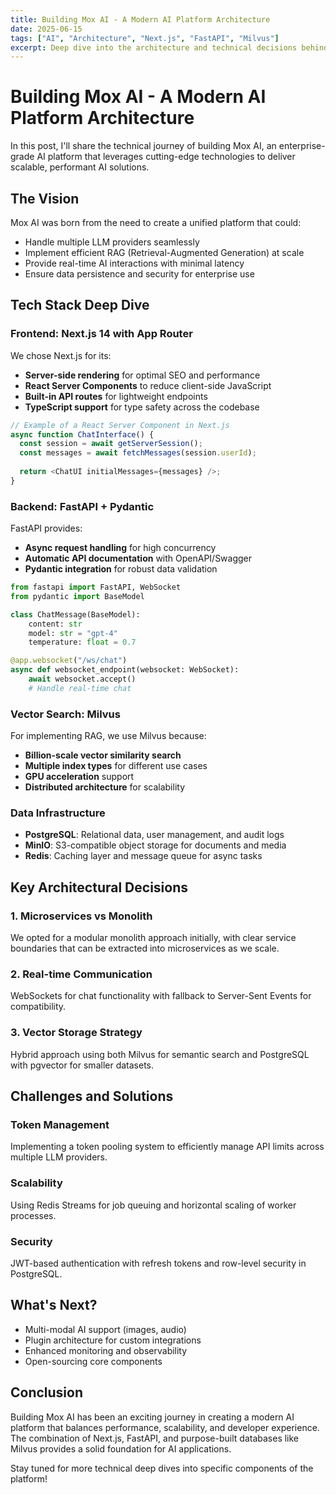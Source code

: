 ```yaml
---
title: Building Mox AI - A Modern AI Platform Architecture
date: 2025-06-15
tags: ["AI", "Architecture", "Next.js", "FastAPI", "Milvus"]
excerpt: Deep dive into the architecture and technical decisions behind Mox AI, an enterprise-grade AI platform built with modern technologies...
---
```


# Building Mox AI - A Modern AI Platform Architecture

In this post, I'll share the technical journey of building Mox AI, an enterprise-grade AI platform that leverages cutting-edge technologies to deliver scalable, performant AI solutions.

## The Vision

Mox AI was born from the need to create a unified platform that could:
- Handle multiple LLM providers seamlessly
- Implement efficient RAG (Retrieval-Augmented Generation) at scale
- Provide real-time AI interactions with minimal latency
- Ensure data persistence and security for enterprise use

## Tech Stack Deep Dive

### Frontend: Next.js 14 with App Router

We chose Next.js for its:
- **Server-side rendering** for optimal SEO and performance
- **React Server Components** to reduce client-side JavaScript
- **Built-in API routes** for lightweight endpoints
- **TypeScript support** for type safety across the codebase

```typescript
// Example of a React Server Component in Next.js
async function ChatInterface() {
  const session = await getServerSession();
  const messages = await fetchMessages(session.userId);
  
  return <ChatUI initialMessages={messages} />;
}
```

### Backend: FastAPI + Pydantic

FastAPI provides:
- **Async request handling** for high concurrency
- **Automatic API documentation** with OpenAPI/Swagger
- **Pydantic integration** for robust data validation

```python
from fastapi import FastAPI, WebSocket
from pydantic import BaseModel

class ChatMessage(BaseModel):
    content: str
    model: str = "gpt-4"
    temperature: float = 0.7

@app.websocket("/ws/chat")
async def websocket_endpoint(websocket: WebSocket):
    await websocket.accept()
    # Handle real-time chat
```

### Vector Search: Milvus

For implementing RAG, we use Milvus because:
- **Billion-scale vector similarity search**
- **Multiple index types** for different use cases
- **GPU acceleration** support
- **Distributed architecture** for scalability

### Data Infrastructure

- **PostgreSQL**: Relational data, user management, and audit logs
- **MinIO**: S3-compatible object storage for documents and media
- **Redis**: Caching layer and message queue for async tasks

## Key Architectural Decisions

### 1. Microservices vs Monolith
We opted for a modular monolith approach initially, with clear service boundaries that can be extracted into microservices as we scale.

### 2. Real-time Communication
WebSockets for chat functionality with fallback to Server-Sent Events for compatibility.

### 3. Vector Storage Strategy
Hybrid approach using both Milvus for semantic search and PostgreSQL with pgvector for smaller datasets.

## Challenges and Solutions

### Token Management
Implementing a token pooling system to efficiently manage API limits across multiple LLM providers.

### Scalability
Using Redis Streams for job queuing and horizontal scaling of worker processes.

### Security
JWT-based authentication with refresh tokens and row-level security in PostgreSQL.

## What's Next?

- Multi-modal AI support (images, audio)
- Plugin architecture for custom integrations
- Enhanced monitoring and observability
- Open-sourcing core components

## Conclusion

Building Mox AI has been an exciting journey in creating a modern AI platform that balances performance, scalability, and developer experience. The combination of Next.js, FastAPI, and purpose-built databases like Milvus provides a solid foundation for AI applications.

Stay tuned for more technical deep dives into specific components of the platform!